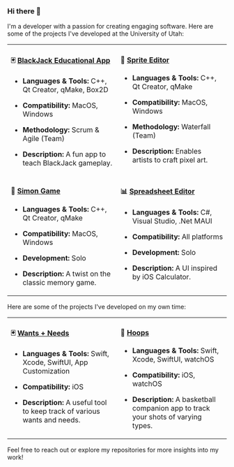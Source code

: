 ### Hi there 👋

I'm a developer with a passion for creating engaging software.
Here are some of the projects I've developed at the University of Utah:

<table>
  <tr>
    <td valign="top" width="50%">

#### 🃏 [BlackJack Educational App](https://github.com/landonwest815/blackjack-educational-app)
- **Languages & Tools:** C++, Qt Creator, qMake, Box2D
- **Compatibility:** MacOS, Windows
- **Methodology:** Scrum & Agile (Team)
- **Description:** A fun app to teach BlackJack gameplay.

    </td>
    <td valign="top" width="50%">

#### 🎨 [Sprite Editor](https://github.com/landonwest815/sprite-editor)
- **Languages & Tools:** C++, Qt Creator, qMake
- **Compatibility:** MacOS, Windows
- **Methodology:** Waterfall (Team)
- **Description:** Enables artists to craft pixel art.

    </td>
  </tr>
  <tr>
    <td valign="top" width="50%">

#### 🎵 [Simon Game](https://github.com/landonwest815/simon-game)
- **Languages & Tools:** C++, Qt Creator, qMake
- **Compatibility:** MacOS, Windows
- **Development:** Solo
- **Description:** A twist on the classic memory game.

    </td>
    <td valign="top" width="50%">

#### 📊 [Spreadsheet Editor](https://github.com/landonwest815/spreadsheet-editor)
- **Languages & Tools:** C#, Visual Studio, .Net MAUI
- **Compatibility:** All platforms
- **Development:** Solo
- **Description:** A UI inspired by iOS Calculator.

    </td>
  </tr>
</table>

Here are some of the projects I've developed on my own time:

<table>
  <tr>
    <td valign="top" width="50%">

#### 🃏 [Wants + Needs](https://github.com/landonwest815/blackjack-educational-app)
- **Languages & Tools:** Swift, Xcode, SwiftUI, App Customization
- **Compatibility:** iOS
- **Description:** A useful tool to keep track of various wants and needs.

    </td>
    <td valign="top" width="50%">

#### 🎨 [Hoops](https://github.com/landonwest815/sprite-editor)
- **Languages & Tools:** Swift, Xcode, SwiftUI, watchOS
- **Compatibility:** iOS, watchOS
- **Description:** A basketball companion app to track your shots of varying types.

    </td>
  </tr>
</table>

Feel free to reach out or explore my repositories for more insights into my work!
